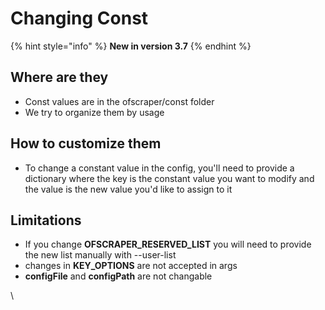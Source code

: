 # Changing Const

{% hint style="info" %}
**New in version 3.7**
{% endhint %}

## Where are they

* Const values are in the ofscraper/const folder&#x20;
* We try to organize them by usage

## How to customize them

* To change a constant value in the config, you'll need to provide a dictionary where the key is the constant value you want to modify and the value is the new value you'd like to assign to it

## Limitations

* If you change **OFSCRAPER\_RESERVED\_LIST** you will need to provide the new list manually with --user-list
* changes in **KEY\_OPTIONS** are not accepted in args
* **configFile** and **configPath** are not changable









\
